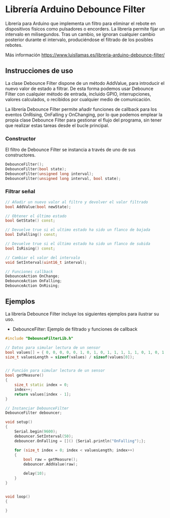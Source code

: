 # Librería Arduino Debounce Filter
Librería para Arduino que implementa un filtro para eliminar el rebote en dispositivos físicos como pulsadores o encorders. La librería permite fijar un intervalo en milisegundos. Tras un cambio, se ignoran cualquier cambio posterior durante el intervalo, produciéndose el filtrado de los posibles rebotes. 

Más información https://www.luisllamas.es/libreria-arduino-debounce-filter/

## Instrucciones de uso
La clase Debounce Filter dispone de un método AddValue, para introducir el nuevo valor de estado a filtrar. De esta forma podemos usar Debounce Filter con cualquier método de entrada, incluido GPIO, interrupciones, valores calculados, o recibidos por cualquier medio de comunicación.

La librería Debounce Filter permite añadir funciones de callback para los eventos OnRising, OnFalling y OnChanging, por lo que podemos emplear la propia clase Debounce Filter para gestionar el flujo del programa, sin tener que realizar estas tareas desde el bucle principal. 

### Constructor 
El filtro de Debounce Filter se instancia a través de uno de sus constructores.

```c++
DebounceFilter();
DebounceFilter(bool state);
DebounceFilter(unsigned long interval);
DebounceFilter(unsigned long interval, bool state);
```

### Filtrar señal
```c++
// Añadir un nuevo valor al filtro y devolver el valor filtrado
bool AddValue(bool newState);

// Obtener el último estado
bool GetState() const;

// Devuelve true si el ultimo estado ha sido un flanco de bajada
bool IsFalling() const;

// Devuelve true si el último estado ha sido un flanco de subida
bool IsRising() const;

// Cambiar el valor del intervalo
void SetInterval(uint16_t interval);

// Funciones callback
DebounceAction OnChange;
DebounceAction OnFalling;
DebounceAction OnRising;
```

## Ejemplos
La librería Debounce Filter incluye los siguientes ejemplos para ilustrar su uso.
* DebounceFilter: Ejemplo de filtrado y funciones de callback

```c++
#include "DebounceFilterLib.h"

// Datos para simular lectura de un sensor
bool values[] = { 0, 0, 0, 0, 0, 1, 0, 1, 0, 1, 1, 1, 1, 1, 0, 1, 0, 1, 0, 0, 1, 1, 1, 0, 0, 0, 1, 1, 0, 0, 1, 0, 1, 0, 0, 0, 0, 0, 0, 1, 0, 1, 0, 1, 1, 1, 1, 1, 0, 1, 0, 1, 0, 0, 1, 1, 1, 0, 0, 0, 1, 1, 0, 0, 1, 0, 1, 0, 0, 0, 0, 0, 0, 1, 0, 1, 0, 1, 1, 1, 1, 1, 0, 1, 0, 1, 0, 0, 1, 1, 1, 0, 0, 0, 1, 1, 0, 0, 1, 0, 1, 0};
size_t valuesLength = sizeof(values) / sizeof(values[0]);


// Función para simular lectura de un sensor
bool getMeasure()
{
	size_t static index = 0;
	index++;
	return values[index - 1];
}

// Instanciar DebounceFilter
DebounceFilter debouncer;

void setup() 
{
	Serial.begin(9600);
	debouncer.SetInterval(50);
	debouncer.OnFalling = []() {Serial.println("OnFalling");};

	for (size_t index = 0; index < valuesLength; index++)
	{
		bool raw = getMeasure();
		debouncer.AddValue(raw);

		delay(10);
	}
}


void loop() 
{

}
```
